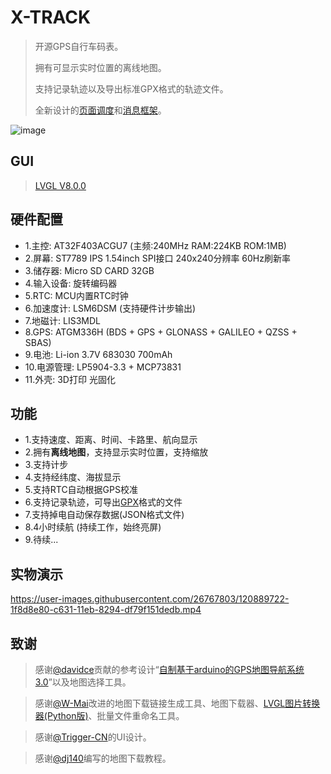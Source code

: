 # X-TRACK
> 开源GPS自行车码表。
> 
> 拥有可显示实时位置的离线地图。
> 
> 支持记录轨迹以及导出标准GPX格式的轨迹文件。
> 
> 全新设计的[页面调度](https://github.com/FASTSHIFT/X-TRACK/tree/main/Software/X-Track/USER/App/Utils/PageManager)和[消息框架](https://github.com/FASTSHIFT/X-TRACK/tree/main/Software/X-Track/USER/App/Utils/DataCenter)。

![image](https://github.com/FASTSHIFT/X-TRACK/blob/main/Images/%E9%AA%91%E8%A1%8C%E6%B5%8B%E8%AF%95.jpg)

## GUI
> [LVGL V8.0.0](https://github.com/lvgl/lvgl/releases/tag/v8.0.0)

## 硬件配置
* 1.主控: AT32F403ACGU7 (主频:240MHz RAM:224KB ROM:1MB)
* 2.屏幕: ST7789 IPS 1.54inch SPI接口 240x240分辨率 60Hz刷新率
* 3.储存器: Micro SD CARD 32GB 
* 4.输入设备: 旋转编码器
* 5.RTC: MCU内置RTC时钟
* 6.加速度计: LSM6DSM (支持硬件计步输出)
* 7.地磁计: LIS3MDL
* 8.GPS: ATGM336H (BDS + GPS + GLONASS + GALILEO + QZSS + SBAS)
* 9.电池: Li-ion 3.7V 683030 700mAh
* 10.电源管理: LP5904-3.3 + MCP73831
* 11.外壳: 3D打印 光固化

## 功能
* 1.支持速度、距离、时间、卡路里、航向显示
* 2.拥有**离线地图**，支持显示实时位置，支持缩放
* 3.支持计步
* 4.支持经纬度、海拔显示
* 5.支持RTC自动根据GPS校准
* 6.支持记录轨迹，可导出[GPX](https://zh.wikipedia.org/wiki/GPX)格式的文件
* 7.支持掉电自动保存数据(JSON格式文件)
* 8.4小时续航 (持续工作，始终亮屏)
* 9.待续...

## 实物演示
https://user-images.githubusercontent.com/26767803/120889722-1f8d8e80-c631-11eb-8294-df79f151dedb.mp4

## 致谢
> 感谢[@davidce](https://www.geek-workshop.com/home.php?mod=space&uid=204)贡献的参考设计“[自制基于arduino的GPS地图导航系统3.0](https://www.geek-workshop.com/thread-8835-1-1.html)”以及地图选择工具。

> 感谢[@W-Mai](https://github.com/W-Mai)改进的地图下载链接生成工具、地图下载器、[LVGL图片转换器(Python版)](https://github.com/W-Mai/lvgl_image_converter)、批量文件重命名工具。

> 感谢[@Trigger-CN](https://github.com/Trigger-CN)的UI设计。

> 感谢[@dj140](https://github.com/dj140)编写的地图下载教程。
